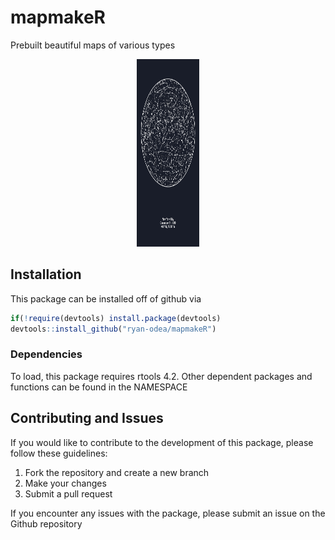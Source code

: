 # mapmakeR
Prebuilt beautiful maps of various types
<p align= "center">
  <img src="https://github.com/ryan-odea/mapmakeR/blob/master/man/figures/starmap.jpg"  width="100" height="300" />
</p>

## Installation
This package can be installed off of github via
  ```r
  if(!require(devtools) install.package(devtools)
  devtools::install_github("ryan-odea/mapmakeR")
  ```
 ### Dependencies
 To load, this package requires rtools 4.2. Other dependent packages and functions can be found in the NAMESPACE

## Contributing and Issues
If you would like to contribute to the development of this package, please follow these guidelines:
1. Fork the repository and create a new branch
2. Make your changes
3. Submit a pull request

If you encounter any issues with the package, please submit an issue on the Github repository
